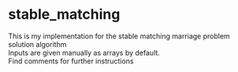# stable_matching
This is my implementation for the stable matching marriage problem solution algorithm
<br/>
Inputs are given manually as arrays by default.
<br/>
Find comments for further instructions
